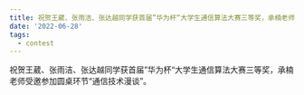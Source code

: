 ```yaml
---
title: 祝贺王葳、张雨洁、张达越同学获首届”华为杯“大学生通信算法大赛三等奖，承楠老师受邀参加圆桌环节“通信技术漫谈”。
date: '2022-06-28'
tags:
  - contest
---
```


祝贺王葳、张雨洁、张达越同学获首届”华为杯“大学生通信算法大赛三等奖，承楠老师受邀参加圆桌环节“通信技术漫谈”。

<!--more-->

